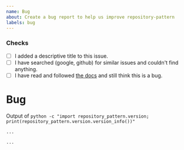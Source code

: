 ```yaml
---
name: Bug
about: Create a bug report to help us improve repository-pattern
labels: bug
---
```


### Checks

* [ ] I added a descriptive title to this issue.
* [ ] I have searched (google, github) for similar issues and couldn't find
    anything.
* [ ] I have read and followed [the docs](https://lyz-code.github.io/repository-pattern)
    and still think this is a bug.

# Bug

Output of `python -c "import repository_pattern.version; print(repository_pattern.version.version_info())"`

```
...
```

<!-- Please read the [docs](https://lyz-code.github.io/repository-pattern) and
search through issues to confirm your bug hasn't already been reported. -->

<!-- Where possible please include a self-contained code snippet describing your bug: -->

```py
...
```
